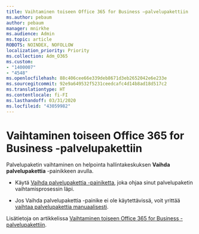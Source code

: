 ```yaml
---
title: Vaihtaminen toiseen Office 365 for Business –palvelupakettiin
ms.author: pebaum
author: pebaum
manager: mnirkhe
ms.audience: Admin
ms.topic: article
ROBOTS: NOINDEX, NOFOLLOW
localization_priority: Priority
ms.collection: Adm_O365
ms.custom:
- "1400007"
- "4548"
ms.openlocfilehash: 88c406cee66e339deb8671d3eb2652042e6e233e
ms.sourcegitcommit: 92e9a649532f5231ceedcafc4d14b8ad18d517c2
ms.translationtype: HT
ms.contentlocale: fi-FI
ms.lasthandoff: 03/31/2020
ms.locfileid: "43059982"
---
```

# <a name="switch-to-a-different-office-365-for-business-plan"></a>Vaihtaminen toiseen Office 365 for Business -palvelupakettiin

Palvelupaketin vaihtaminen on helpointa hallintakeskuksen **Vaihda palvelupakettia** -painikkeen avulla.

- Käytä [Vaihda palvelupakettia -painiketta](https://docs.microsoft.com/microsoft-365/commerce/subscriptions/switch-to-a-different-plan?view=o365-worldwide#use-the-switch-plans-button), joka ohjaa sinut palvelupaketin vaihtamisprosessin läpi. 

- Jos Vaihda palvelupakettia -painike ei ole käytettävissä, voit yrittää [vaihtaa palvelupakettia manuaalisesti](https://docs.microsoft.com/microsoft-365/commerce/subscriptions/switch-to-a-different-plan?view=o365-worldwide#the-switch-plans-button-isnt-there). 

Lisätietoja on artikkelissa [Vaihtaminen toiseen Office 365 for Business -palvelupakettiin](https://docs.microsoft.com/microsoft-365/commerce/subscriptions/switch-to-a-different-plan?view=o365-worldwide).
